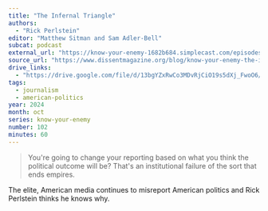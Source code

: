 ```yaml
---
title: "The Infernal Triangle"
authors:
  - "Rick Perlstein"
editor: "Matthew Sitman and Sam Adler-Bell"
subcat: podcast
external_url: "https://know-your-enemy-1682b684.simplecast.com/episodes/the-infernal-triangle-w-rick-perlstein"
source_url: "https://www.dissentmagazine.org/blog/know-your-enemy-the-infernal-triangle/"
drive_links:
  - "https://drive.google.com/file/d/13bgYZxRwCo3MDvRjCiO19s5dXj_FwoO6/view?usp=drivesdk"
tags:
  - journalism
  - american-politics
year: 2024
month: oct
series: know-your-enemy
number: 102
minutes: 60
---
```


> You're going to change your reporting based on what you think the political outcome will be? That's an institutional failure of the sort that ends empires.

The elite, American media continues to misreport American politics and Rick Perlstein thinks he knows why.

